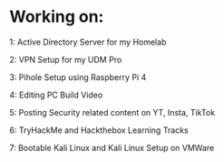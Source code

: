 # Working on:

1: Active Directory Server for my Homelab 

2: VPN Setup for my UDM Pro

3: Pihole Setup using Raspberry Pi 4

4: Editing PC Build Video

5: Posting Security related content on YT, Insta, TikTok

6: TryHackMe and Hackthebox Learning Tracks

7: Bootable Kali Linux and Kali Linux Setup on VMWare

